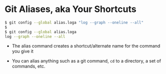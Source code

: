 # Git Aliases, aka Your Shortcuts

```bash
$ git config --global alias.loga "log --graph --oneline --all"
$
$ git config --global alias.loga
log --graph --oneline --all
```

- The alias command creates a shortcut/alternate name for the command you give it

- You can alias anything such as a git command, `cd` to a directory, a set of
commands, etc.
